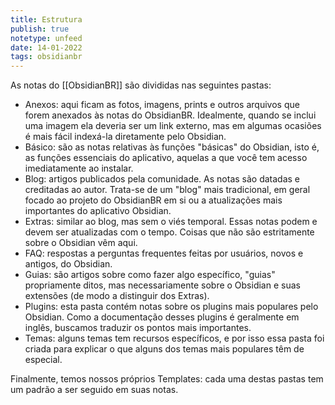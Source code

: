 ```yaml
---
title: Estrutura
publish: true
notetype: unfeed
date: 14-01-2022
tags: obsidianbr
---
```


As notas do [[ObsidianBR]] são divididas nas seguintes pastas:

- Anexos: aqui ficam as fotos, imagens, prints e outros arquivos que forem anexados às notas do ObsidianBR. Idealmente, quando se inclui uma imagem ela deveria ser um link externo, mas em algumas ocasiões é mais fácil indexá-la diretamente pelo Obsidian.
- Básico: são as notas relativas às funções "básicas" do Obsidian, isto é, as funções essenciais do aplicativo, aquelas a que você tem acesso imediatamente ao instalar. 
- Blog: artigos publicados pela comunidade. As notas são datadas e creditadas ao autor. Trata-se de um "blog" mais tradicional, em geral focado ao projeto do ObsidianBR em si ou a atualizações mais importantes do aplicativo Obsidian.
- Extras: similar ao blog, mas sem o viés temporal. Essas notas podem e devem ser atualizadas com o tempo. Coisas que não são estritamente sobre o Obsidian vêm aqui.
- FAQ: respostas a perguntas frequentes feitas por usuários, novos e antigos, do Obsidian.
- Guias: são artigos sobre como fazer algo específico, "guias" propriamente ditos, mas necessariamente sobre o Obsidian e suas extensões (de modo a distinguir dos Extras). 
- Plugins: esta pasta contém notas sobre os plugins mais populares pelo Obsidian. Como a documentação desses plugins é geralmente em inglês, buscamos traduzir os pontos mais importantes. 
- Temas: alguns temas tem recursos específicos, e por isso essa pasta foi criada para explicar o que alguns dos temas mais populares têm de especial.

Finalmente, temos nossos próprios Templates: cada uma destas pastas tem um padrão a ser seguido em suas notas.